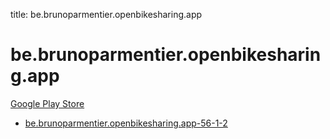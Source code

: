 title: be.brunoparmentier.openbikesharing.app
# be.brunoparmentier.openbikesharing.app


[Google Play Store](https://play.google.com/store/apps/details?id=be.brunoparmentier.openbikesharing.app)


* [be.brunoparmentier.openbikesharing.app-56-1-2](./be.brunoparmentier.openbikesharing.app-56-1-2/)